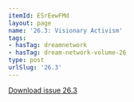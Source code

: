 ```yaml
---
itemId: ESrEewFMd
layout: page
name: '26.3: Visionary Activism'
tags:
- hasTag: dreamnetwork
- hasTag: dream-network-volume-26
type: post
urlSlug: '26.3'
---
```

<a href="files/pdfs/Volume_26/26.3_visionary_activism.pdf" download="">Download issue 26.3</a>